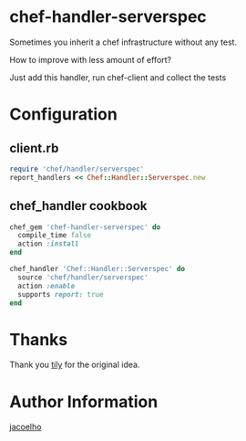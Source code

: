 # chef-handler-serverspec

Sometimes you inherit a chef infrastructure without any test.

How to improve with less amount of effort?

Just add this handler, run chef-client and collect the tests

# Configuration

## client.rb

```ruby
require 'chef/handler/serverspec'
report_handlers << Chef::Handler::Serverspec.new
```

## chef_handler cookbook

```ruby
chef_gem 'chef-handler-serverspec' do
  compile_time false
  action :install
end

chef_handler 'Chef::Handler::Serverspec' do
  source 'chef/handler/serverspec'
  action :enable
  supports report: true
end
```

# Thanks

Thank you [tily](https://github.com/tily/chef-serverspec-handler) for the original idea.

# Author Information

[jacoelho](https://www.jacoelho.com)
